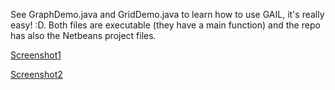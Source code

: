 See GraphDemo.java and GridDemo.java to learn how to use GAIL, it's really easy! :D. Both files are executable (they have a main function) and the repo has also the Netbeans project files.


[Screenshot1](http://s16.postimage.org/t4feyqzj7/Pantallazo_4.png)

[Screenshot2](http://s15.postimage.org/imgoifdcp/Pantallazo.png)
